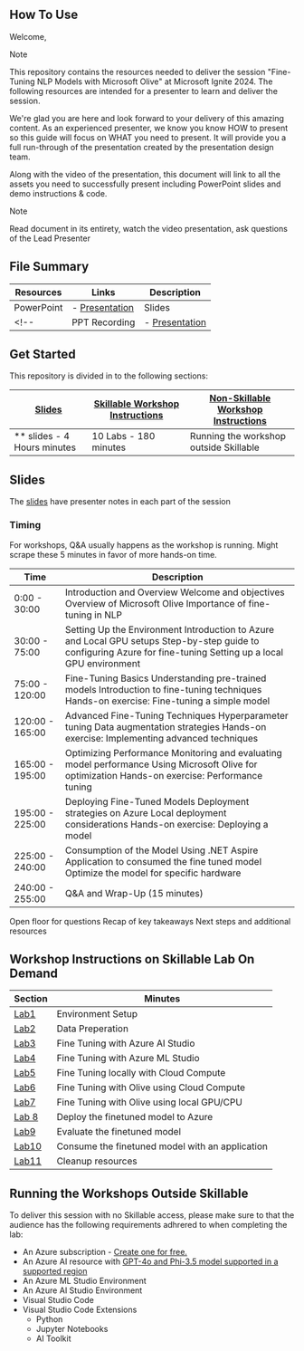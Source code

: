 ## How To Use

Welcome,

> [!NOTE]
>This repository contains the resources needed to deliver the session "Fine-Tuning NLP Models with Microsoft Olive" at Microsoft Ignite 2024.
> The following resources are intended for a presenter to learn and deliver the session.

We're glad you are here and look forward to your delivery of this amazing content. As an experienced presenter, we know you know HOW to present so this guide will focus on WHAT you need to present. It will provide you a full run-through of the presentation created by the presentation design team. 

Along with the video of the presentation, this document will link to all the assets you need to successfully present including PowerPoint slides and demo instructions &
code.

> [!NOTE]
> Read document in its entirety, watch the video presentation, ask questions of the Lead Presenter

## File Summary

| Resources          | Links                            | Description |
|-------------------|----------------------------------|-------------------|
| PowerPoint        | - [Presentation](https://aka.ms/..) | Slides |
<!-- | PPT Recording     | - [Presentation]() | Video Recording of the PowerPoint slides with no audio | -->

## Get Started

This repository is divided in to the following sections:

| [Slides](https://aka.ms/..) | [Skillable Workshop Instructions](/lab/Skillable%20Workshop%20Instructions/00_Introduction.md) | [Non-Skillable Workshop Instructions](/lab/README.md) |
|-------------------|---------------------------|--------------------------------------
| ** slides - 4 Hours minutes| 10 Labs - 180 minutes | Running the workshop outside Skillable |

## Slides

The [slides](https://aka.ms/...) have presenter notes in each part of the session

### Timing

For workshops, Q&A usually happens as the workshop is running. Might scrape these 5 minutes in favor of more hands-on time.​

| Time        | Description
--------------|-------------
0:00 - 30:00   | Introduction and Overview Welcome and objectives Overview of Microsoft Olive Importance of fine-tuning in NLP
30:00 -  75:00  | Setting Up the Environment Introduction to Azure and Local GPU setups Step-by-step guide to configuring Azure for fine-tuning Setting up a local GPU environment
75:00 - 120:00  | Fine-Tuning Basics Understanding pre-trained models Introduction to fine-tuning techniques Hands-on exercise: Fine-tuning a simple model
120:00 - 165:00 | Advanced Fine-Tuning Techniques Hyperparameter tuning Data augmentation strategies Hands-on exercise: Implementing advanced techniques
165:00 - 195:00 | Optimizing Performance Monitoring and evaluating model performance Using Microsoft Olive for optimization Hands-on exercise: Performance tuning
195:00 - 225:00 | Deploying Fine-Tuned Models Deployment strategies on Azure Local deployment considerations Hands-on exercise: Deploying a model
225:00 - 240:00 |Consumption of the Model Using .NET Aspire Application to consumed the fine tuned model Optimize the model for specific hardware
240:00 - 255:00 |Q&A and Wrap-Up (15 minutes)
Open floor for questions Recap of key takeaways Next steps and additional resources

## Workshop Instructions on Skillable Lab On Demand

| Section | Minutes | 
-------------------------------------------------------------------------------------------------------|---------|
|  [Lab1](/lab/Workshop%20Instructions/Lab1_Environment_Setup/readme.md) | Environment Setup      | 
|  [Lab2](/lab/Workshop%20Instructions/Lab2_Data_Preparation/readme.md) |  Data Preperation  |
|  [Lab3](/lab/Workshop%20Instructions/Lab3_Azure_AIStudio/readme.md) | Fine Tuning with Azure AI Studio  | 
|  [Lab4](/lab/Workshop%20Instructions/Lab4_AI_MLStudio/readme.md) | Fine Tuning with Azure ML Studio       | 
|  [Lab5](/lab/Workshop%20Instructions/Lab5_local_Cloud_MLStudio/readme.md) | Fine Tuning locally with Cloud Compute | 
|  [Lab6](/lab/Workshop%20Instructions/Lab6_local_Cloud_Olive/readme.md) | Fine Tuning with Olive using Cloud Compute   | 
|  [Lab7](/lab/Workshop%20Instructions/Lab7_Local_Olive/readme.md) | Fine Tuning with Olive using local GPU/CPU | 
|  [Lab 8](/lab/Workshop%20Instructions/Lab8_Deploying_Models/readme.md) |Deploy the finetuned model to Azure |
|  [Lab9](/lab/Workshop%20Instructions/Lab9_Evaluation/) | Evaluate the finetuned model |
|  [Lab10](/lab/Workshop%20Instructions/Lab10_Consumption/) | Consume the finetuned model with an application|
|  [Lab11](/lab/Workshop%20Instructions/Lab11_CleanUp/) | Cleanup resources |

## Running the Workshops Outside Skillable

To deliver this session with no Skillable access, please make sure to that the audience has the following requirements adhrered to when completing the lab:

- An Azure subscription - [Create one for free.](https://azure.microsoft.com/free/cognitive-services)
- An Azure AI resource with [GPT-4o and Phi-3.5 model supported in a supported region](https://docs.microsoft.com/en-us/azure/cognitive-services/phi-3-5-models)
- An Azure ML Studio Environment
- An Azure AI Studio Environment
- Visual Studio Code 
- Visual Studio Code Extensions
  - Python
  - Jupyter Notebooks
  - AI Toolkit
  
